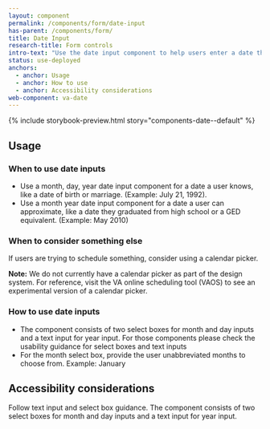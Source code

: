 ```yaml
---
layout: component
permalink: /components/form/date-input
has-parent: /components/form/
title: Date Input
research-title: Form controls
intro-text: "Use the date input component to help users enter a date they would know or a date they can approximate."
status: use-deployed
anchors:
  - anchor: Usage
  - anchor: How to use
  - anchor: Accessibility considerations
web-component: va-date
---
```


{% include storybook-preview.html story="components-date--default" %}

## Usage

### When to use date inputs
- Use a month, day, year date input component for a date a user knows, like a date of birth or marriage.  (Example: July 21, 1992). 
- Use a month year date input component for a date a user can approximate, like a date they graduated from high school or a GED equivalent. (Example: May 2010) 

### When to consider something else

If users are trying to schedule something, consider using a calendar picker.

**Note:** We do not currently have a calendar picker as part of the design system. For reference, visit the VA online scheduling tool (VAOS) to see an experimental version of a calendar picker. 

### How to use date inputs

- The component consists of two select boxes for month and day inputs and a text input for year input. For those components please check the usability guidance for select boxes and text inputs
- For the month select box, provide the user unabbreviated months to choose from. Example: January

## Accessibility considerations

Follow text input and select box guidance. The component consists of two select boxes for month and day inputs and a text input for year input.
